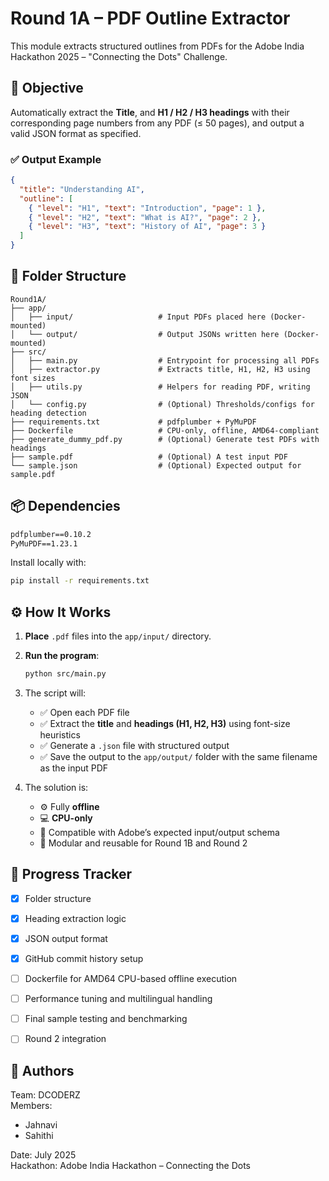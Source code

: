 
# Round 1A – PDF Outline Extractor

This module extracts structured outlines from PDFs for the Adobe India Hackathon 2025 – "Connecting the Dots" Challenge.

## 📌 Objective

Automatically extract the **Title**, and **H1 / H2 / H3 headings** with their corresponding page numbers from any PDF (≤ 50 pages), and output a valid JSON format as specified.

### ✅ Output Example

```json
{
  "title": "Understanding AI",
  "outline": [
    { "level": "H1", "text": "Introduction", "page": 1 },
    { "level": "H2", "text": "What is AI?", "page": 2 },
    { "level": "H3", "text": "History of AI", "page": 3 }
  ]
}
````



## 📂 Folder Structure

```
Round1A/
├── app/
│   ├── input/                   # Input PDFs placed here (Docker-mounted)
│   └── output/                  # Output JSONs written here (Docker-mounted)
├── src/
│   ├── main.py                  # Entrypoint for processing all PDFs
│   ├── extractor.py             # Extracts title, H1, H2, H3 using font sizes
│   ├── utils.py                 # Helpers for reading PDF, writing JSON
│   └── config.py                # (Optional) Thresholds/configs for heading detection
├── requirements.txt             # pdfplumber + PyMuPDF
├── Dockerfile                   # CPU-only, offline, AMD64-compliant
├── generate_dummy_pdf.py        # (Optional) Generate test PDFs with headings
├── sample.pdf                   # (Optional) A test input PDF
└── sample.json                  # (Optional) Expected output for sample.pdf

```



## 📦 Dependencies

```txt
pdfplumber==0.10.2
PyMuPDF==1.23.1
```

Install locally with:

```bash
pip install -r requirements.txt
```




## ⚙️ How It Works

1. **Place** `.pdf` files into the `app/input/` directory.

2. **Run the program**:

   ```bash
   python src/main.py
   ```

3. The script will:

   * ✅ Open each PDF file
   * ✅ Extract the **title** and **headings (H1, H2, H3)** using font-size heuristics
   * ✅ Generate a `.json` file with structured output
   * ✅ Save the output to the `app/output/` folder with the same filename as the input PDF

4. The solution is:

   * ⚙️ Fully **offline**
   * 💻 **CPU-only**
   * 📁 Compatible with Adobe’s expected input/output schema
   * 🚀 Modular and reusable for Round 1B and Round 2



## 🚀 Progress Tracker

* [x] Folder structure
* [x] Heading extraction logic
* [x] JSON output format
* [x] GitHub commit history setup
* [ ] Dockerfile for AMD64 CPU-based offline execution
* [ ] Performance tuning and multilingual handling
* [ ] Final sample testing and benchmarking
* [ ] Round 2 integration




## 👤 Authors

Team: DCODERZ  
Members:  
- Jahnavi  
- Sahithi   

Date: July 2025  
Hackathon: Adobe India Hackathon – Connecting the Dots




